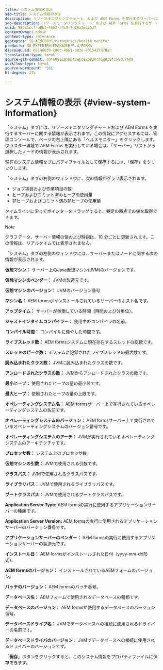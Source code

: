 ```yaml
---
title: システム情報の表示
seo-title: システム情報の表示
description: リソースモニタリングチャート、および AEM Forms を実行するサーバーに関する情報を表示する方法について説明します。
seo-description: リソースモニタリングチャート、および AEM Forms を実行するサーバーに関する情報を表示する方法について説明します。
uuid: 983c1cc7-a8b3-48b2-a4c8-7b28a2e32537
contentOwner: admin
content-type: reference
geptopics: SG_AEMFORMS/categories/health_monitor
products: SG_EXPERIENCEMANAGER/6.4/FORMS
discoiquuid: d51460d9-c96c-4661-b93e-e015427878ab
translation-type: tm+mt
source-git-commit: d04e08e105bba2e6c92d93bcb58839f1b5307bd8
workflow-type: tm+mt
source-wordcount: '561'
ht-degree: 37%

---
```



# システム情報の表示 {#view-system-information}

「システム」タブには、リソースモニタリングチャートおよび AEM Forms を実行するサーバーに関する情報が表示されます。この情報にアクセスするには、管理コンソールで、ページの右上隅にある「ヘルスモニター」をクリックします。クラスター環境で AEM Forms を実行している場合は、「サーバー」リストから選択したノードの情報が表示されます。

現在のシステム情報をプロパティファイルとして保存するには、「保存」をクリックします。

「システム」タブの右側のウィンドウに、次の情報がグラフ表示されます。

* ジョブ項目および作業項目の数
* ヒープおよびコミット済みヒープの使用量
* 非ヒープおよびコミット済み非ヒープの使用量

タイムラインに沿ってポインターをドラッグすると、特定の時点での値を取得できます。

>[!NOTE]
>
>グラフデータ、サーバー情報の値および時刻は、10 分ごとに更新されます。この情報は、リアルタイムでは表示されません。

「システム」タブの左側のウィンドウには、サーバーまたはノードに関する次の情報が表示されます。

**仮想マシン：** サーバー上のJava仮想マシン(JVM)のバージョンです。

**仮想マシンのベンダー：** JVMの製造元です。

**仮想マシンのバージョン：** JVMのバージョン番号

**マシン名：** AEM formsがインストールされているサーバーのホスト名です。

**アップタイム：** サーバーが稼働している時間（時間および分単位）。

**ジャストインタイムコンパイラー：** 使用中のコンパイラの名前。

**コンパイル時間：** コンパイルに費やした時間です。

**ライブスレッド数：** AEM formsシステムに現在存在するスレッドの総数です。

**スレッドのピーク数：** システムに記録されたライブスレッドの最大数です。

**読み込まれたクラス数：** JVMに読み込まれたクラスの数です。

**アンロードされたクラスの数：** JVMからアンロードされたクラスの数です。

**最小ヒープ：** 使用されたヒープの量の最小値です。

**最大ヒープ：** 使用されたヒープの量の上限です。

**オペレーティングシステム名：** AEM formsサーバー上で実行されているオペレーティングシステムの名前です。

**オペレーティングシステムのバージョン：** AEM formsサーバー上で実行されているオペレーティングシステムのバージョン番号です。

**オペレーティングシステムのアーチ：** JVMが実行されているオペレーティングシステムのアーキテクチャです。

**プロセッサ数：** システム上のプロセッサ数。

**仮想マシンの引数：** JVMで使用される引数です。

**クラスパス：** JVMで使用されるクラスパスです。

**ライブラリパス：** JVMで使用されるライブラリパスです。

**ブートクラスパス：** JVMで使用されるブートクラスパスです。

**Application Server Type:** AEM formsの実行に使用するアプリケーションサーバーの種類です。

**Application Server Version:** AEM formsの実行に使用されるアプリケーションサーバーのバージョン番号です。

**アプリケーションサーバーのベンダー：** AEM formsの実行に使用するアプリケーションサーバーの製造元です。

**インストール日：** AEM formsがインストールされた日付（yyyy-mm-dd形式）。

**AEM formsのバージョン：** インストールされているAEMフォームのバージョン。

**パッチのバージョン：** AEM formsのパッチ番号。

**データベース名：** AEMフォームで使用されるデータベースの種類です。

**データベースのバージョン：** AEM formsが使用するデータベースのバージョン番号。

**データベースドライブ名：** JVMでデータベースへの接続に使用されるドライバーの名前です。

**データベースドライバのバージョン：** JVMでデータベースへの接続に使用されるドライバーのバージョンです。

「**保存**」ボタンをクリックすると、このシステム情報をプロパティファイルに保存できます。

